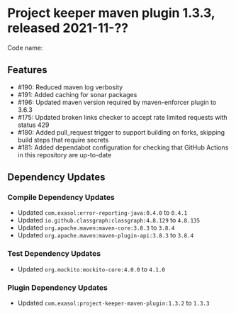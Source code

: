 # Project keeper maven plugin 1.3.3, released 2021-11-??

Code name:

## Features

* #190: Reduced maven log verbosity
* #191: Added caching for sonar packages
* #196: Updated maven version required by maven-enforcer plugin to 3.6.3
* #175: Updated broken links checker to accept rate limited requests with status 429
* #180: Added pull_request trigger to support building on forks, skipping build steps that require secrets
* #181: Added dependabot configuration for checking that GitHub Actions in this repository are up-to-date

## Dependency Updates

### Compile Dependency Updates

* Updated `com.exasol:error-reporting-java:0.4.0` to `0.4.1`
* Updated `io.github.classgraph:classgraph:4.8.129` to `4.8.135`
* Updated `org.apache.maven:maven-core:3.8.3` to `3.8.4`
* Updated `org.apache.maven:maven-plugin-api:3.8.3` to `3.8.4`

### Test Dependency Updates

* Updated `org.mockito:mockito-core:4.0.0` to `4.1.0`

### Plugin Dependency Updates

* Updated `com.exasol:project-keeper-maven-plugin:1.3.2` to `1.3.3`
